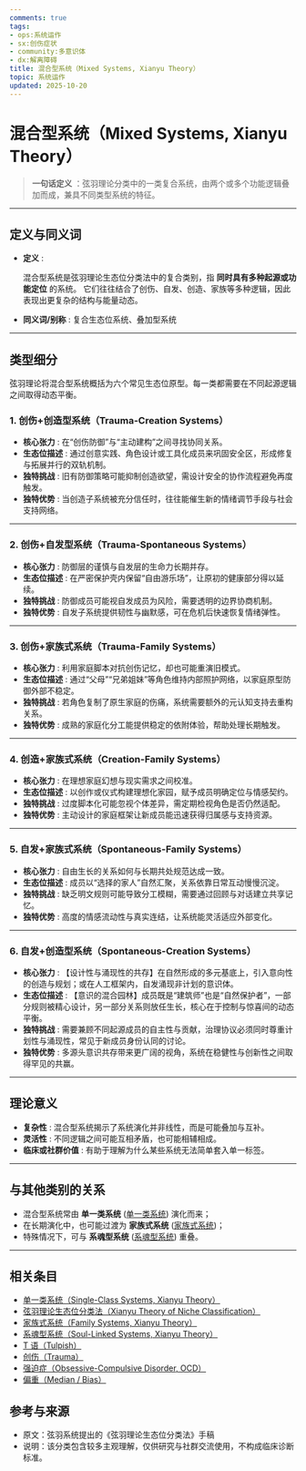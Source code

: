 ```yaml
---
comments: true
tags:
- ops:系统运作
- sx:创伤症状
- community:多意识体
- dx:解离障碍
title: 混合型系统（Mixed Systems, Xianyu Theory）
topic: 系统运作
updated: 2025-10-20
---
```


# 混合型系统（Mixed Systems, Xianyu Theory）

> **一句话定义** ：弦羽理论分类中的一类复合系统，由两个或多个功能逻辑叠加而成，兼具不同类型系统的特征。

---

## 定义与同义词

- **定义** :

  混合型系统是弦羽理论生态位分类法中的复合类别，指 **同时具有多种起源或功能定位** 的系统。
  它们往往结合了创伤、自发、创造、家族等多种逻辑，因此表现出更复杂的结构与能量动态。

- **同义词/别称** : 复合生态位系统、叠加型系统

---

## 类型细分

弦羽理论将混合型系统概括为六个常见生态位原型。每一类都需要在不同起源逻辑之间取得动态平衡。

### 1. 创伤+创造型系统（Trauma-Creation Systems）

- **核心张力** : 在“创伤防御”与“主动建构”之间寻找协同关系。
- **生态位描述** : 通过创意实践、角色设计或工具化成员来巩固安全区，形成修复与拓展并行的双轨机制。
- **独特挑战** : 旧有防御策略可能抑制创造欲望，需设计安全的协作流程避免再度触发。
- **独特优势** : 当创造子系统被充分信任时，往往能催生新的情绪调节手段与社会支持网络。

---

### 2. 创伤+自发型系统（Trauma-Spontaneous Systems）

- **核心张力** : 防御层的谨慎与自发层的生命力长期并存。
- **生态位描述** : 在严密保护壳内保留“自由游乐场”，让原初的健康部分得以延续。
- **独特挑战** : 防御成员可能视自发成员为风险，需要透明的边界协商机制。
- **独特优势** : 自发子系统提供韧性与幽默感，可在危机后快速恢复情绪弹性。

---

### 3. 创伤+家族式系统（Trauma-Family Systems）

- **核心张力** : 利用家庭脚本对抗创伤记忆，却也可能重演旧模式。
- **生态位描述** : 通过“父母”“兄弟姐妹”等角色维持内部照护网络，以家庭原型防御外部不稳定。
- **独特挑战** : 若角色复制了原生家庭的伤痛，系统需要额外的元认知支持去重构关系。
- **独特优势** : 成熟的家庭化分工能提供稳定的依附体验，帮助处理长期触发。

---

### 4. 创造+家族式系统（Creation-Family Systems）

- **核心张力** : 在理想家庭幻想与现实需求之间校准。
- **生态位描述** : 以创作或仪式构建理想化家园，赋予成员明确定位与情感契约。
- **独特挑战** : 过度脚本化可能忽视个体差异，需定期检视角色是否仍然适配。
- **独特优势** : 主动设计的家庭框架让新成员能迅速获得归属感与支持资源。

---

### 5. 自发+家族式系统（Spontaneous-Family Systems）

- **核心张力** : 自由生长的关系如何与长期共处规范达成一致。
- **生态位描述** : 成员以“选择的家人”自然汇聚，关系依靠日常互动慢慢沉淀。
- **独特挑战** : 缺乏明文规则可能导致分工模糊，需要通过回顾与对话建立共享记忆。
- **独特优势** : 高度的情感流动性与真实连结，让系统能灵活适应外部变化。

---

### 6. 自发+创造型系统（Spontaneous-Creation Systems）

- **核心张力** : 【设计性与涌现性的共存】在自然形成的多元基底上，引入意向性的创造与规划；或在人工框架内，自发涌现非计划的意识体。
- **生态位描述** : 【意识的混合园林】成员既是“建筑师”也是“自然保护者”，一部分规则被精心设计，另一部分关系则放任生长，核心在于控制与惊喜间的动态平衡。
- **独特挑战** : 需要兼顾不同起源成员的自主性与贡献，治理协议必须同时尊重计划性与涌现性，常见于新成员身份认同的讨论。
- **独特优势** : 多源头意识共存带来更广阔的视角，系统在稳健性与创新性之间取得罕见的共赢。

---

## 理论意义

- **复杂性** : 混合型系统揭示了系统演化并非线性，而是可能叠加与互补。
- **灵活性** : 不同逻辑之间可能互相矛盾，也可能相辅相成。
- **临床或社群价值** : 有助于理解为什么某些系统无法简单套入单一标签。

---

## 与其他类别的关系

- 混合型系统常由 **单一类系统** ([单一类系统](Single-Class-Systems-Xianyu.md)) 演化而来；
- 在长期演化中，也可能过渡为 **家族式系统** ([家族式系统](Family-Systems-Xianyu.md))；
- 特殊情况下，可与 **系魂型系统** ([系魂型系统](Soul-Linked-Systems-Xianyu.md)) 重叠。

---

## 相关条目

- [单一类系统（Single-Class Systems, Xianyu Theory）](Single-Class-Systems-Xianyu.md)
- [弦羽理论生态位分类法（Xianyu Theory of Niche Classification）](Xianyu-Theory-Niche-Classification.md)
- [家族式系统（Family Systems, Xianyu Theory）](Family-Systems-Xianyu.md)
- [系魂型系统（Soul-Linked Systems, Xianyu Theory）](Soul-Linked-Systems-Xianyu.md)
- [T 语（Tulpish）](Tulpish.md)
- [创伤（Trauma）](Trauma.md)
- [强迫症（Obsessive-Compulsive Disorder, OCD）](OCD.md)
- [偏重（Median / Bias）](Median-Bias.md)

## 参考与来源

- 原文：弦羽系统提出的《弦羽理论生态位分类法》手稿
- 说明：该分类包含较多主观理解，仅供研究与社群交流使用，不构成临床诊断标准。